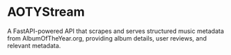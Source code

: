 # AOTYStream
A FastAPI-powered API that scrapes and serves structured music metadata from AlbumOfTheYear.org, providing album details, user reviews, and relevant metadata.
